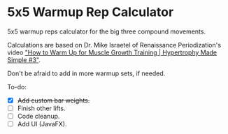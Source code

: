# 5x5 Warmup Rep Calculator

5x5 warmup reps calculator for the big three compound movements.

Calculations are based on Dr. Mike Israetel of Renaissance Periodization's video ["How to Warm Up for Muscle Growth Training | Hypertrophy Made Simple #3"](youtube.com/watch?v=HDq-68SlPgQ).

Don't be afraid to add in more warmup sets, if needed.

To-do:
- [x] ~~Add custom bar weights.~~
- [ ] Finish other lifts.
- [ ] Code cleanup.
- [ ] Add UI (JavaFX).
